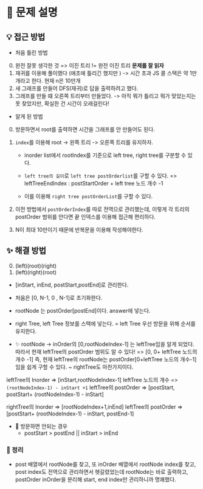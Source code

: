 # 📌 문제 설명

## 💡 접근 방법

- 처음 틀린 방법

0. 완전 잘못 생각한 것 => 이진 트리 != 완전 이진 트리 **문제를 잘 읽자**
1. 재귀를 이용해 풀이했다 (애초에 틀리긴 했지만 ) -> 시간 초과
   JS 콜 스택은 약 1만개라고 한다. 현재 n은 10만개
2. 새 그래프를 만들어 DFS(재귀)로 답을 출력하려고 했다.
3. 그래프를 만들 떄 오른쪽 트리부터 만들었다. -> 아직 뭐가 틀리고 뭐가 맞았는지는 못 찾았지만, 확실한 건 시간이 오래걸린다!

- 알게 된 방법

0. 방문하면서 root를 출력하면 시간을 그래프를 안 만들어도 된다.
1. `index`를 이용해 root -> 왼쪽 트리 -> 오른쪽 트리를 유지하자.

   - inorder list에서 rootIndex를 기준으로 left tree, right tree를 구분할 수 있다.

   - `left tree의 길이`로 `left tree postOrderlist`를 구할 수 있다.
     => leftTreeEndIndex : postStartOrder + left tree 노드 개수 -1

   - 이를 이용해 `right tree postOrderList`를 구할 수 있다.

2. 이전 방법에서 `postOrderIndex`를 따로 전역으로 관리했는데, 이렇게 각 트리의 postOrder 범위를 안다면 끝 인덱스를 이용해 접근해 편리하다.

3. N이 최대 10만이기 때문에 반복문을 이용해 작성해야한다.

## ✨ 해결 방법

0. (left)(root)(right)
1. (left)(right)(root)

- [inStart, inEnd, postStart,postEnd]로 관리한다.
- 처음은 [0, N-1, 0 , N-1]로 초기화한다.
- rootNode 는 postOrder[postEnd]이다. answer에 넣는다.
- right Tree, left Tree 정보를 스택에 넣는다.
  = left Tree 우선 방문을 위해 순서를 유지한다.

- ✨ rootNode -> inOrder의 [0,rootNodeIndex-1] 는 leftTree임을 알게 되었다.
  따라서 현재 leftTree의 postOrder 범위도 알 수 있다!
  => [0, 0+ leftTree 노드의 개수 -1]
  즉, 현재 leftTree의 rootNode는 postOrder[0+leftTree 노드의 개수-1]임을 쉽게 구할 수 있다.
  ~ rightTree도 마찬가지이다.

leftTree의 Inorder => [inStart,rootNodeIndex-1]
leftTree 노드의 개수 => `(rootNodeIndex-1) - inStart +1`
leftTree의 postOrder => [postStart, postStart+ (rootNodeIndex-1) - inStart]

rightTree의 Inorder => [rootNodeIndex+1,inEnd]
leftTree의 postOrder => [postStart+ (rootNodeIndex-1) - inStart, postEnd-1]

- 🚨 방문하면 안되는 경우
  - postStart > postEnd || inStart > inEnd

### 📌 정리

- post 배열에서 rootNode를 찾고, 또 inOrder 배열에서 rootNode index를 찾고, post index도 전역으로 관리하면서 헷갈렸었는데
  rootNode는 바로 출력하고, postOrder inOrder을 분리해 start, end index만 관리하니까 명쾌했다.
